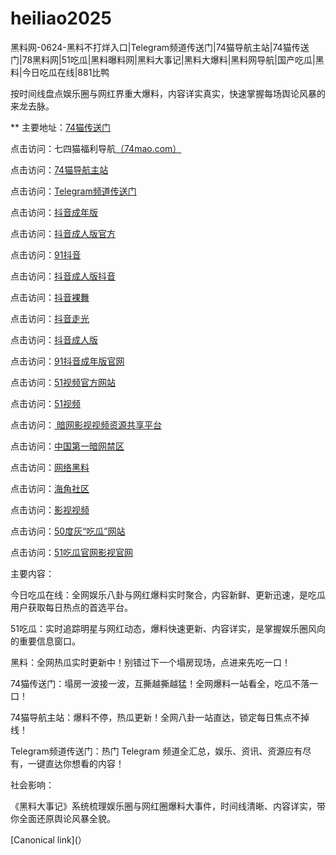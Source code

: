 # heiliao2025
黑料网-0624-黑料不打烊入口|Telegram频道传送门|74猫导航主站|74猫传送门|78黑料网|51吃瓜|黑料曝料网|黑料大事记|黑料大爆料|黑料网导航|国产吃瓜|黑料|今日吃瓜在线|881比鸭

按时间线盘点娱乐圈与网红界重大爆料，内容详实真实，快速掌握每场舆论风暴的来龙去脉。

** 主要地址：<a href="https://74mao.com/">74猫传送门</a>

点击访问：七四猫福利导航<a href="https://74mao.com/">（74mao.com）</a>

点击访问：<a href="https://74mao.com/">74猫导航主站</a>

点击访问：<a href="https://74mao.com/">Telegram频道传送门</a>

点击访问：<a href="https://dy5-07.pages.dev/">抖音成年版</a>

点击访问：<a href="https://dy6-07.pages.dev/">抖音成人版官方</a>

点击访问：<a href="https://dy7-07.pages.dev/">91抖音</a>

点击访问：<a href="https://dy8-07.pages.dev/">抖音成人版抖音</a>

点击访问：<a href="https://dy9-07.pages.dev/">抖音裸舞</a>

点击访问：<a href="https://dy10-07.pages.dev/">抖音走光</a>

点击访问：<a href="https://dy1-08.pages.dev/">抖音成人版</a>

点击访问：<a href="https://dy2-08.pages.dev/">91抖音成年版官网</a>

点击访问：<a href="https://hj-821.pages.dev/">51视频官方网站</a>

点击访问：<a href="https://hj-835.pages.dev/">51视频</a>

点击访问：<a href="https://aw3-17.pages.dev/"> 暗网影视视频资源共享平台</a>

点击访问：<a href="https://aw4-17.pages.dev/">中国第一暗网禁区</a>

点击访问：<a href="https://aw1-04.pages.dev/">网络黑料</a>

点击访问：<a href="https://aw2-04.pages.dev/">海角社区</a>

点击访问：<a href="https://aw3-04.pages.dev/">影视视频</a>

点击访问：<a href="https://pi1-01.pages.dev/">50度灰“吃瓜”网站</a>

点击访问：<a href="https://ji333.pages.dev/">51吃瓜官网影视官网</a>

主要内容：

今日吃瓜在线：全网娱乐八卦与网红爆料实时聚合，内容新鲜、更新迅速，是吃瓜用户获取每日热点的首选平台。


51吃瓜：实时追踪明星与网红动态，爆料快速更新、内容详实，是掌握娱乐圈风向的重要信息窗口。

黑料：全网热瓜实时更新中！别错过下一个塌房现场，点进来先吃一口！

74猫传送门：塌房一波接一波，互撕越撕越猛！全网爆料一站看全，吃瓜不落一口！


74猫导航主站：爆料不停，热瓜更新！全网八卦一站直达，锁定每日焦点不掉线！

Telegram频道传送门：热门 Telegram 频道全汇总，娱乐、资讯、资源应有尽有，一键直达你想看的内容！

社会影响：

《黑料大事记》系统梳理娱乐圈与网红圈爆料大事件，时间线清晰、内容详实，带你全面还原舆论风暴全貌。

[Canonical link](）
